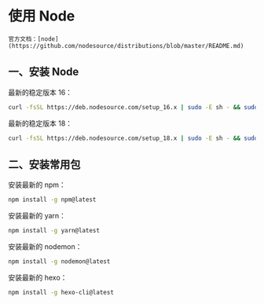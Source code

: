 # 使用 Node

```admonish info
官方文档：[node](https://github.com/nodesource/distributions/blob/master/README.md)
```

## 一、安装 Node

最新的稳定版本 16：

```sh
curl -fsSL https://deb.nodesource.com/setup_16.x | sudo -E sh - && sudo apt-get install -y nodejs
```

最新的稳定版本 18：

```sh
curl -fsSL https://deb.nodesource.com/setup_18.x | sudo -E sh - && sudo apt-get install -y nodejs
```

## 二、安装常用包

安装最新的 npm：

```sh
npm install -g npm@latest
```

安装最新的 yarn：

```sh
npm install -g yarn@latest
```

安装最新的 nodemon：

```sh
npm install -g nodemon@latest
```

安装最新的 hexo：

```sh
npm install -g hexo-cli@latest
```
